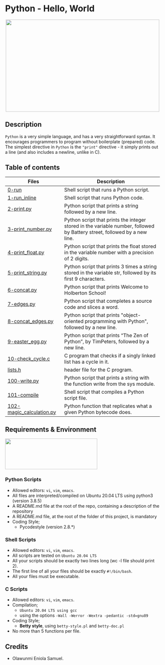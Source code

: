 # Python - Hello, World
<p align="center">
<img src="https://s3.amazonaws.com/intranet-projects-files/holbertonschool-higher-level_programming+/231/48a9fdbd67c84a328a9df9ec8d93b9ac2458ac37721d7d53e51a27fb2bdc5263.jpg" width="500" height="300" />
</p>

## Description
`Python` is a very simple language, and has a very straightforward syntax. It encourages programmers to program without boilerplate (prepared) code. The simplest directive in `Python` is the `"print"` directive - it simply prints out a line (and also includes a newline, unlike in C).

## Table of contents
| Files | Description |
| --- | --- |
| [0-run](https://github.com/TosinISOGUN/alx-higher_level_programming/blob/main/0x00-python-hello_world/0-run) | Shell script that runs a Python script. |
| [1-run_inline](https://github.com/TosinISOGUN/alx-higher_level_programming/blob/main/0x00-python-hello_world/1-run_inline)	| Shell script that runs Python code. |
| [2-print.py](https://github.com/TosinISOGUN/alx-higher_level_programming/blob/main/0x00-python-hello_world/2-print.py)	| Python script that prints a string followed by a new line. |
| [3-print_number.py](https://github.com/TosinISOGUN/alx-higher_level_programming/blob/main/0x00-python-hello_world/3-print_number.py)	| Python script that prints the integer stored in the variable number, followed by Battery street, followed by a new line. |
| [4-print_float.py](https://github.com/TosinISOGUN/alx-higher_level_programming/blob/main/0x00-python-hello_world/4-print_float.py)	| Python script that prints the float stored in the variable number with a precision of 2 digits. |
| [5-print_string.py](https://github.com/TosinISOGUN/alx-higher_level_programming/blob/main/0x00-python-hello_world/5-print_string.py)	| Python script that prints 3 times a string stored in the variable str, followed by its first 9 characters. |
| [6-concat.py](https://github.com/TosinISOGUN/alx-higher_level_programming/blob/main/0x00-python-hello_world/6-concat.py)	| Python script that prints Welcome to Holberton School! |
| [7-edges.py](https://github.com/TosinISOGUN/alx-higher_level_programming/blob/main/0x00-python-hello_world/7-edges.py)	| Python script that completes a source code and slices a word. |
| [8-concat_edges.py](https://github.com/TosinISOGUN/alx-higher_level_programming/blob/main/0x00-python-hello_world/8-concat_edges.py)	| Python script that prints "object-oriented programming with Python", followed by a new line. |
| [9-easter_egg.py](https://github.com/TosinISOGUN/alx-higher_level_programming/blob/main/0x00-python-hello_world/9-easter_egg.py)	| Python script that prints “The Zen of Python”, by TimPeters, followed by a new line. |
| [10-check_cycle.c](https://github.com/TosinISOGUN/alx-higher_level_programming/blob/main/0x00-python-hello_world/10-check_cycle.c)	| C program that checks if a singly linked list has a cycle in it. |
| [lists.h](https://github.com/TosinISOGUN/alx-higher_level_programming/blob/main/0x00-python-hello_world/lists.h)	| header file for the C program. |
| [100-write.py](https://github.com/TosinISOGUN/alx-higher_level_programming/blob/main/0x00-python-hello_world/100-write.py)	| Python script that prints a string with the function write from the sys module. |
| [101-compile](https://github.com/TosinISOGUN/alx-higher_level_programming/blob/main/0x00-python-hello_world/101-compile)	| Shell script that compiles a Python script file. |
| [102-magic_calculation.py](https://github.com/TosinISOGUN/alx-higher_level_programming/blob/main/0x00-python-hello_world/102-magic_calculation.py)	| Python function that replicates what a given Python bytecode does. |

## Requirements & Environment
<img src="https://alx-apply.hbtn.io/brand_alx/share_image_2019.jpg" width="300" height="100" />

### Python Scripts
- Allowed editors: `vi`, `vim`, `emacs`.
- All files are interpreted/compiled on Ubuntu 20.04 LTS using python3 (version 3.8.5)
- A README.md file at the root of the repo, containing a description of the repository
- A README.md file, at the root of the folder of this project, is mandatory
- Coding Style;
  - Pycodestyle (version 2.8.*)
  
### Shell Scripts
  - Allowed editors: `vi`, `vim`, `emacs`.
  - All scripts are tested on `Ubuntu 20.04 LTS`
  - All your scripts should be exactly two lines long (wc -l file should print 2).
  - The first line of all your files should be exactly `#!/bin/bash`.
  - All your files must be executable.
  
### C Scripts
 - Allowed editors: `vi`, `vim`, `emacs`.
 - Compilation;
   - `Ubuntu 20.04 LTS using gcc`
   - using the options `-Wall -Werror -Wextra -pedantic -std=gnu89`
 - Coding Style;
   - **Betty style**, using `betty-style.pl` and `betty-doc.pl`
 - No more than 5 functions per file.
 
## Credits
- Olawunmi Eniola Samuel.

